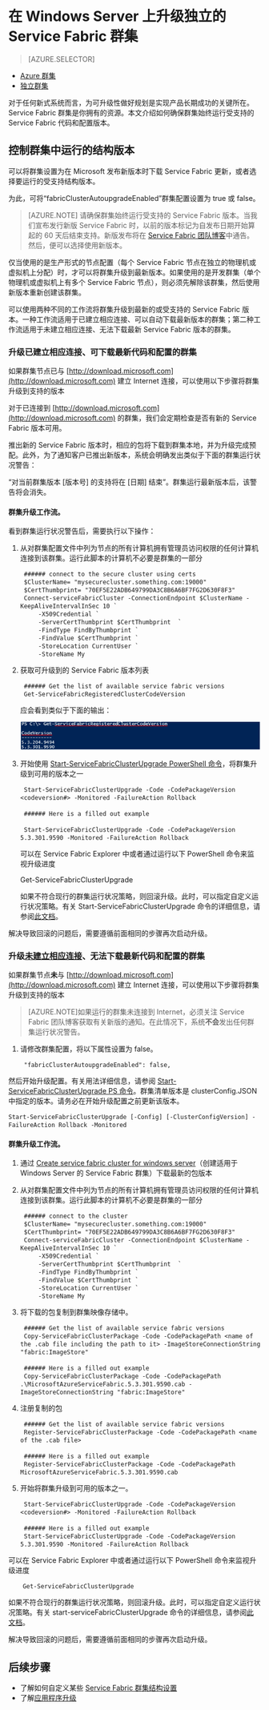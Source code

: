 <properties
   pageTitle="在 Windows Server 上升级独立的 Service Fabric 群集 | Azure"
   description="升级运行独立 Service Fabric 群集的 Service Fabric 代码和/或配置，包括设置群集更新模式"
   services="service-fabric"
   documentationCenter=".net"
   authors="ChackDan"
   manager="timlt"
   editor=""/>  


<tags
   ms.service="service-fabric"
   ms.devlang="dotnet"
   ms.topic="article"
   ms.tgt_pltfrm="na"
   ms.workload="na"
   ms.date="10/10/2016"
   wacn.date="11/28/2016"
   ms.author="chackdan"/>  



# 在 Windows Server 上升级独立的 Service Fabric 群集

> [AZURE.SELECTOR]
- [Azure 群集](/documentation/articles/service-fabric-cluster-upgrade/)
- [独立群集](/documentation/articles/service-fabric-cluster-upgrade-windows-server/)

对于任何新式系统而言，为可升级性做好规划是实现产品长期成功的关键所在。Service Fabric 群集是你拥有的资源。本文介绍如何确保群集始终运行受支持的 Service Fabric 代码和配置版本。

## 控制群集中运行的结构版本

可以将群集设置为在 Microsoft 发布新版本时下载 Service Fabric 更新，或者选择要运行的受支持结构版本。

为此，可将“fabricClusterAutoupgradeEnabled”群集配置设置为 true 或 false。


>[AZURE.NOTE] 请确保群集始终运行受支持的 Service Fabric 版本。当我们宣布发行新版 Service Fabric 时，以前的版本标记为自发布日期开始算起的 60 天后结束支持。新版发布将在 [Service Fabric 团队博客](https://blogs.msdn.microsoft.com/azureservicefabric/)中通告。然后，便可以选择使用新版本。


仅当使用的是生产形式的节点配置（每个 Service Fabric 节点在独立的物理机或虚拟机上分配）时，才可以将群集升级到最新版本。如果使用的是开发群集（单个物理机或虚拟机上有多个 Service Fabric 节点），则必须先解除该群集，然后使用新版本重新创建该群集。


可以使用两种不同的工作流将群集升级到最新的或受支持的 Service Fabric 版本。一种工作流适用于已建立相应连接、可以自动下载最新版本的群集；第二种工作流适用于未建立相应连接、无法下载最新 Service Fabric 版本的群集。

### 升级已建立相应连接、可下载最新代码和配置的群集 

如果群集节点已与 [http://download.microsoft.com](http://download.microsoft.com) 建立 Internet 连接，可以使用以下步骤将群集升级到支持的版本

对于已连接到 [http://download.microsoft.com](http://download.microsoft.com) 的群集，我们会定期检查是否有新的 Service Fabric 版本可用。


推出新的 Service Fabric 版本时，相应的包将下载到群集本地，并为升级完成预配。此外，为了通知客户已推出新版本，系统会明确发出类似于下面的群集运行状况警告：

“对当前群集版本 [版本号] 的支持将在 [日期] 结束”。群集运行最新版本后，该警告将会消失。


#### 群集升级工作流。
 
看到群集运行状况警告后，需要执行以下操作：

1. 从对群集配置文件中列为节点的所有计算机拥有管理员访问权限的任何计算机连接到该群集。运行此脚本的计算机不必要是群集的一部分



		###### connect to the secure cluster using certs
		$ClusterName= "mysecurecluster.something.com:19000"
		$CertThumbprint= "70EF5E22ADB649799DA3C8B6A6BF7FG2D630F8F3" 
		Connect-serviceFabricCluster -ConnectionEndpoint $ClusterName -KeepAliveIntervalInSec 10 `
			-X509Credential `
			-ServerCertThumbprint $CertThumbprint  `
			-FindType FindByThumbprint `
			-FindValue $CertThumbprint `
			-StoreLocation CurrentUser `
			-StoreName My


2. 获取可升级到的 Service Fabric 版本列表



		###### Get the list of available service fabric versions 
		Get-ServiceFabricRegisteredClusterCodeVersion


	应会看到类似于下面的输出：

	![获取结构版本][getfabversions]  


3. 开始使用 [Start-ServiceFabricClusterUpgrade PowerShell 命令](https://msdn.microsoft.com/zh-cn/library/mt125872.aspx)，将群集升级到可用的版本之一



		Start-ServiceFabricClusterUpgrade -Code -CodePackageVersion <codeversion#> -Monitored -FailureAction Rollback

		###### Here is a filled out example

		Start-ServiceFabricClusterUpgrade -Code -CodePackageVersion 5.3.301.9590 -Monitored -FailureAction Rollback
	

	可以在 Service Fabric Explorer 中或者通过运行以下 PowerShell 命令来监视升级进度



	Get-ServiceFabricClusterUpgrade


	如果不符合现行的群集运行状况策略，则回滚升级。此时，可以指定自定义运行状况策略。有关 Start-ServiceFabricClusterUpgrade 命令的详细信息，请参阅[此文档](https://msdn.microsoft.com/zh-cn/library/mt125872.aspx)。

解决导致回滚的问题后，需要遵循前面相同的步骤再次启动升级。


### 升级<U>未建立相应连接</u>、无法下载最新代码和配置的群集

如果群集节点**未**与 [http://download.microsoft.com](http://download.microsoft.com) 建立 Internet 连接，可以使用以下步骤将群集升级到支持的版本


>[AZURE.NOTE]如果运行的群集未连接到 Internet，必须关注 Service Fabric 团队博客获取有关新版的通知。在此情况下，系统**不会**发出任何群集运行状况警告。

1. 请修改群集配置，将以下属性设置为 false。

        "fabricClusterAutoupgradeEnabled": false,

然后开始升级配置。有关用法详细信息，请参阅 [Start-ServiceFabricClusterUpgrade PS 命令](https://msdn.microsoft.com/zh-cn/library/mt125872.aspx)。群集清单版本是 clusterConfig.JSON 中指定的版本。请务必在开始升级配置之前更新该版本。



	Start-ServiceFabricClusterUpgrade [-Config] [-ClusterConfigVersion] -FailureAction Rollback -Monitored 



#### 群集升级工作流。
 


1. 通过 [Create service fabric cluster for windows server](/documentation/articles/service-fabric-cluster-creation-for-windows-server/)（创建适用于 Windows Server 的 Service Fabric 群集）下载最新的包版本


1. 从对群集配置文件中列为节点的所有计算机拥有管理员访问权限的任何计算机连接到该群集。运行此脚本的计算机不必要是群集的一部分



		###### connect to the cluster
		$ClusterName= "mysecurecluster.something.com:19000"
		$CertThumbprint= "70EF5E22ADB649799DA3C8B6A6BF7FG2D630F8F3" 
		Connect-serviceFabricCluster -ConnectionEndpoint $ClusterName -KeepAliveIntervalInSec 10 `
			-X509Credential `
			-ServerCertThumbprint $CertThumbprint  `
			-FindType FindByThumbprint `
			-FindValue $CertThumbprint `
			-StoreLocation CurrentUser `
			-StoreName My


2. 将下载的包复制到群集映像存储中。



		###### Get the list of available service fabric versions 
		Copy-ServiceFabricClusterPackage -Code -CodePackagePath <name of the .cab file including the path to it> -ImageStoreConnectionString "fabric:ImageStore"

		###### Here is a filled out example
		Copy-ServiceFabricClusterPackage -Code -CodePackagePath .\MicrosoftAzureServiceFabric.5.3.301.9590.cab -ImageStoreConnectionString "fabric:ImageStore"




2. 注册复制的包



		###### Get the list of available service fabric versions 
		Register-ServiceFabricClusterPackage -Code -CodePackagePath <name of the .cab file> 

		###### Here is a filled out example
		Register-ServiceFabricClusterPackage -Code -CodePackagePath MicrosoftAzureServiceFabric.5.3.301.9590.cab




3. 开始将群集升级到可用的版本之一。



		Start-ServiceFabricClusterUpgrade -Code -CodePackageVersion <codeversion#> -Monitored -FailureAction Rollback

		###### Here is a filled out example
		Start-ServiceFabricClusterUpgrade -Code -CodePackageVersion 5.3.301.9590 -Monitored -FailureAction Rollback
		

可以在 Service Fabric Explorer 中或者通过运行以下 PowerShell 命令来监视升级进度



		Get-ServiceFabricClusterUpgrade


如果不符合现行的群集运行状况策略，则回滚升级。此时，可以指定自定义运行状况策略。有关 start-serviceFabricClusterUpgrade 命令的详细信息，请参阅[此文档](https://msdn.microsoft.com/zh-cn/library/mt125872.aspx)。

解决导致回滚的问题后，需要遵循前面相同的步骤再次启动升级。



## 后续步骤
- 了解如何自定义某些 [Service Fabric 群集结构设置](/documentation/articles/service-fabric-cluster-fabric-settings/)
- 了解[应用程序升级](/documentation/articles/service-fabric-application-upgrade/)

<!--Image references-->

[getfabversions]: ./media/service-fabric-cluster-upgrade-windows-server/getfabversions.PNG

<!---HONumber=Mooncake_1121_2016-->